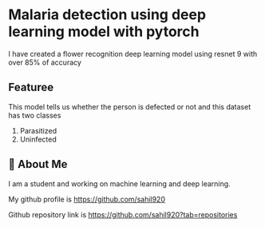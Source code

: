 
# Malaria detection using  deep learning model with pytorch
I have created a flower recognition deep learning model using resnet 9 with over 85% of accuracy
## Featuree
  This model tells us whether the person is defected or not and this dataset has two classes
  1. Parasitized
  2. Uninfected
  
## 🚀 About Me
I am a student and working on machine learning and deep learning.

  My github profile is 
  https://github.com/sahil920

  Github repository link is 
  https://github.com/sahil920?tab=repositories
